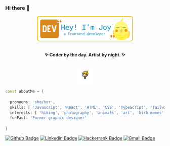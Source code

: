 ### Hi there 👋

<div align="center" width="70">

  <img src="https://github.com/jlu9d2/jlu9d2/blob/main/assets/Joy_swe_banner_v2.png" alt="coding rocks"  width="60%"/>
  <br><br>
  <p><strong>✨ Coder by the day. Artist by night. ✨</strong></p>
  <br>
  <a href="https://standardresume.co/r/-hI3TlefutZBYHUegq-q8">
    <img alt="GIF" src="https://github.com/jlu9d2/jlu9d2/blob/main/assets/h0bvA1A8.gif" />
  </a>
</div>

```dart
const aboutMe = { 

  pronouns: 'she/her',
  skills: [ 'Javascript', 'React', 'HTML', 'CSS', 'TypeScript', 'TailwindCSS', 'Material-UI' ],
  interests: [ 'hiking', 'photography', 'animals', 'art', 'birb memes', 'esoteric stuff' ],
  funFact: 'Former graphic designer'
  
}
```

[![Github Badge](http://img.shields.io/badge/-Github-black?style=flat-square&logo=github&link=https://github.com/Defcon27/)](https://github.com/jlu9d2/) 
[![Linkedin Badge](https://img.shields.io/badge/-LinkedIn-blue?style=flat-square&logo=Linkedin&logoColor=white&link=https://www.linkedin.com/in/hemanthkollipara/)](https://www.linkedin.com/in/jlu9d2)
[![Hackerrank Badge](https://img.shields.io/badge/-Hackerrank-2EC866?style=flat-square&logo=HackerRank&logoColor=white&link=https://www.hackerrank.com/Defcon27)](https://www.hackerrank.com/codejoy9d2)
[![Gmail Badge](https://img.shields.io/badge/-Gmail-d14836?style=flat-square&logo=Gmail&logoColor=white&link=mailto:defcon.sentinal95@gmail.com)](mailto:codejoy9d2@gmail.com)

<!--
**jlu9d2/jlu9d2** is a ✨ _special_ ✨ repository because its `README.md` (this file) appears on your GitHub profile.

Here are some ideas to get you started:

- 🔭 I’m currently working on ...
- 🌱 I’m currently learning ...
- 👯 I’m looking to collaborate on ...
- 🤔 I’m looking for help with ...
- 💬 Ask me about ...
- 📫 How to reach me: ...
- 😄 Pronouns: ...
- ⚡ Fun fact: ...
-->
